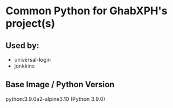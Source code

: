 # Common Python for GhabXPH's project(s)

## Used by:
  * universal-login
  * jonkkins

## Base Image / Python Version
python:3.9.0a2-alpine3.10 (Python 3.9.0)

